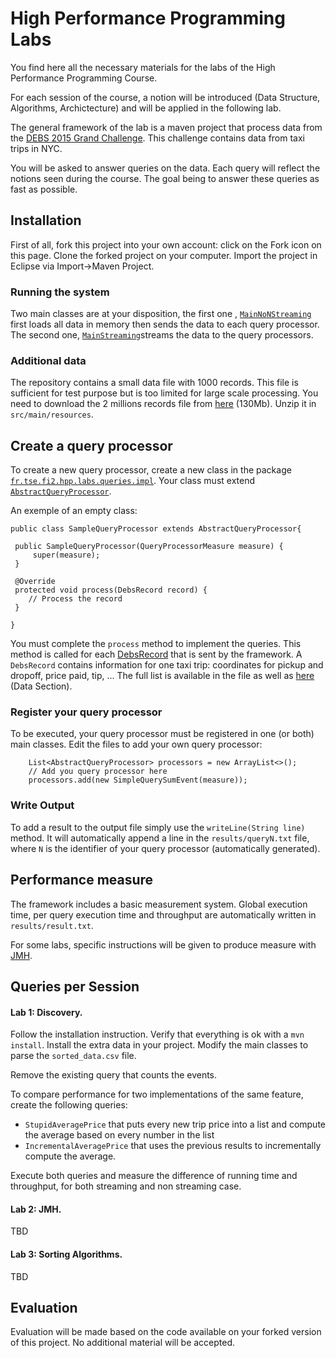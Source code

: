 # High Performance Programming Labs

You find here all the necessary materials for the labs of the High Performance Programming Course.

For each session of the course, a notion will be introduced (Data Structure, Algorithms, Archictecture) and will be applied in the following lab.

The general framework of the lab is a maven project that process data from the [DEBS 2015 Grand Challenge](http://www.debs2015.org/call-grand-challenge.html). This challenge contains data from taxi trips in NYC.

You will be asked to answer queries on the data. Each query will reflect the notions seen during the course.
The goal being to answer these queries as fast as possible.

## Installation

First of all, fork this project into your own account: click on the Fork icon on this page.
Clone the forked project on your computer. Import the project in Eclipse via Import->Maven Project.

### Running the system

Two main classes are at your disposition, the first one , [`MainNoNStreaming`](https://github.com/telecom-se/hpp/blob/master/src/main/java/fr/tse/fi2/hpp/labs/main/MainNonStreaming.java) first loads all data in memory then sends the data to each query processor. The second one, [`MainStreaming`](https://github.com/telecom-se/hpp/blob/master/src/main/java/fr/tse/fi2/hpp/labs/main/MainStreaming.java)streams the data to the query processors.

### Additional data

The repository contains a small data file with 1000 records. This file is sufficient for test purpose but is too limited for large scale processing. You need to download the 2 millions records file from [here](https://drive.google.com/file/d/0B0TBL8JNn3JgTGNJTEJaQmFMbk0/view?usp=sharing) (130Mb). Unzip it in `src/main/resources`.


## Create a query processor

To create a new query processor, create a new class in the package [`fr.tse.fi2.hpp.labs.queries.impl`](https://github.com/telecom-se/hpp/tree/master/src/main/java/fr/tse/fi2/hpp/labs/queries/impl). Your class must extend [`AbstractQueryProcessor`](https://github.com/telecom-se/hpp/blob/master/src/main/java/fr/tse/fi2/hpp/labs/queries/AbstractQueryProcessor.java).

An exemple of an empty class:
  
    public class SampleQueryProcessor extends AbstractQueryProcessor{
  
  	 public SampleQueryProcessor(QueryProcessorMeasure measure) {
		 super(measure);
	 }

	 @Override
	 protected void process(DebsRecord record) {
    	// Process the record
	 }
    
    }
    
You must complete the `process` method to implement the queries. This method is called for each [DebsRecord](https://github.com/telecom-se/hpp/blob/master/src/main/java/fr/tse/fi2/hpp/labs/beans/DebsRecord.java) that is sent by the framework. A `DebsRecord` contains information for one taxi trip: coordinates for pickup and dropoff, price paid, tip, ... The full list is available in the file as well as [here](http://www.debs2015.org/call-grand-challenge.html) (Data Section).


### Register your query processor

To be executed, your query processor must be registered in one (or both) main classes. Edit the files to add your own query processor:

		List<AbstractQueryProcessor> processors = new ArrayList<>();
		// Add you query processor here
		processors.add(new SimpleQuerySumEvent(measure));

### Write Output

To add a result to the output file simply use the `writeLine(String line)` method. It will automatically append a line in the `results/queryN.txt` file, where `N` is the identifier of your query processor (automatically generated).

## Performance measure

The framework includes a basic measurement system. Global execution time, per query execution time and throughput are automatically written in `results/result.txt`.

For some labs, specific instructions will be given to produce measure with [JMH](http://openjdk.java.net/projects/code-tools/jmh/).


## Queries per Session


#### Lab 1: Discovery. 

Follow the installation instruction. Verify that everything is ok with a `mvn install`. Install the extra data in your project. Modify the main classes to parse the `sorted_data.csv` file.

Remove the existing query that counts the events.

To compare performance for two implementations of the same feature, create the following queries:
* `StupidAveragePrice` that puts every new trip price into a list and compute the average based on every number in the list
* `IncrementalAveragePrice` that uses the previous results to incrementally compute the average.

Execute both queries and measure the difference of running time and throughput, for both streaming and non streaming case.

#### Lab 2: JMH.

TBD

#### Lab 3: Sorting Algorithms.

TBD

## Evaluation

Evaluation will be made based on the code available on your forked version of this project. No additional material will be accepted.
